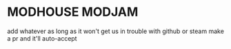# MODHOUSE MODJAM

add whatever as long as it won't get us in trouble with github or steam
make a pr and it'll auto-accept
